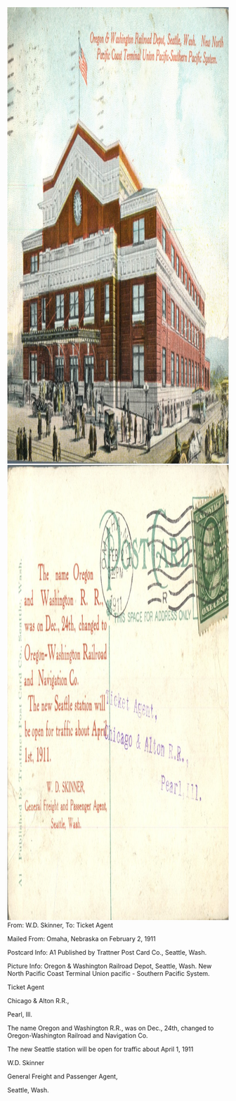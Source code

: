 <html><body><img class="alignnone size-full wp-image-1402" src="/wp-content/uploads/2014/06/postcard-2014-20140613_17424415_0616.jpg" alt="postcard-2014-20140613_17424415_0616" width="1510" height="1038"> <img class="alignnone size-full wp-image-1403" src="/wp-content/uploads/2014/06/postcard-2014-20140613_17425175_0617.jpg" alt="postcard-2014-20140613_17425175_0617" width="1545" height="1035">From: W.D. Skinner, To: Ticket Agent

Mailed From: Omaha, Nebraska on February 2, 1911

Postcard Info: A1 Published by Trattner Post Card Co., Seattle, Wash.

Picture Info: Oregon &amp; Washington Railroad Depot, Seattle, Wash. New North Pacific Coast Terminal Union pacific - Southern Pacific System.



Ticket Agent

Chicago &amp; Alton R.R.,

Pearl, Ill.



The name Oregon and Washington R.R., was on Dec., 24th, changed to Oregon-Washington Railroad and Navigation Co.

The new Seattle station will be open for traffic about April 1, 1911

W.D. Skinner

General Freight and Passenger Agent,

Seattle, Wash.</body></html>